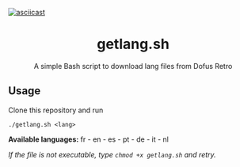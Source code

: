 [![asciicast](https://asciinema.org/a/7QXA3RMNPO9w6EhywedxUbDR4.svg)](https://asciinema.org/a/7QXA3RMNPO9w6EhywedxUbDR4)
<h1 align="center">getlang.sh</h1>
<p align="center">A simple Bash script to download lang files from Dofus Retro</p>

Usage
-----

Clone this repository and run

    ./getlang.sh <lang>
**Available languages:** fr - en - es - pt - de - it - nl

*If the file is not executable, type `chmod +x getlang.sh` and retry.*
